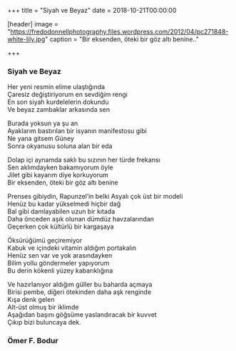 +++
title = "Siyah ve Beyaz"
date = 2018-10-21T00:00:00


[header]
image = "https://fredodonnellphotography.files.wordpress.com/2012/04/pc271848-white-lily.jpg"
caption = "Bir eksenden, öteki bir göz altı benine.."

+++

### Siyah ve Beyaz
Her yeni resmin elime ulaştığında <br/>
Çaresiz değiştiriyorum en sevdiğim rengi<br/>
En son siyah kurdelelerin dokundu<br/>
Ve beyaz zambaklar arkasında sen<br/>

Burada yoksun ya şu an<br/>
Ayaklarım bastırılan bir isyanın manifestosu gibi<br/>
Ne yana gitsem Güney<br/>
Sonra okyanusu soluna alan bir eda<br/>

Dolap içi aynamda saklı bu sızının her türde frekansı<br/>
Sen aklımdayken bakamıyorum öyle<br/>
Jilet gibi kayarım diye korkuyorum<br/>
Bir eksenden, öteki bir göz altı benine<br/>

Prenses gibiydin, Rapunzel’in belki Asyalı çok üst bir modeli<br/>
Henüz bu kadar yükselmedi hiçbir dağ<br/>
Bal gibi damlayabilen uzun bir kıtada<br/>
Daha önceden aşık olunan dümdüz havzalarından <br/>
Geçerken çok kültürlü bir kargaşaya<br/>
 
Öksürüğümü geçiremiyor<br/>
Kabuk ve içindeki vitamin aldığım portakalın <br/>
Henüz sen var ve yok arasındayken<br/>
Bilim yollu göndermeler yapıyorum<br/>
Bu derin kökenli yüzey kabarıklığına<br/>

Ve hazırlanıyor aldığım güller bu baharda açmaya<br/>
Birisi pembe, diğeri ötekinden daha aşk renginde<br/>
Kışa denk gelen<br/>
Alt-üst olmuş bir iklimde<br/>
Aşağıdan başını göğsüme yaslandıracak bir kuvvet<br/>
Çıkıp bizi buluncaya dek.<br/>

### Ömer F. Bodur